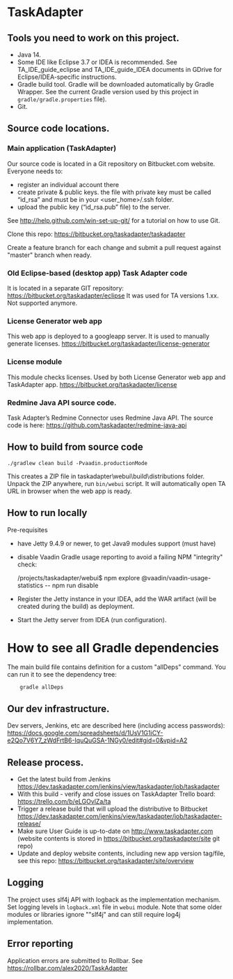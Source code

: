 # TaskAdapter


## Tools you need to work on this project.
* Java 14. 
* Some IDE like Eclipse 3.7 or IDEA is recommended. See TA_IDE_guide_eclipse and TA_IDE_guide_IDEA documents in GDrive for Eclipse/IDEA-specific instructions.
* Gradle build tool. Gradle will be downloaded automatically by Gradle Wrapper. See the current Gradle version
  used by this project in `gradle/gradle.properties` file).
* Git.

## Source code locations.

### Main application (TaskAdapter)
Our source code is located in a Git repository on Bitbucket.com website. Everyone needs to:
* register an individual account there
* create private & public keys. the file with private key must be called “id_rsa” and must be in your <user_home>/.ssh folder.
* upload the public key (“id_rsa.pub” file) to the server.

See http://help.github.com/win-set-up-git/ for a tutorial on how to use Git.

Clone this repo: https://bitbucket.org/taskadapter/taskadapter

Create a feature branch for each change and submit a pull request against "master" branch when ready.

### Old Eclipse-based (desktop app) Task Adapter code
It is located in a separate GIT repository: https://bitbucket.org/taskadapter/eclipse
It was used for TA versions 1.xx. Not supported anymore.

### License Generator web app
This web app is deployed to a googleapp server. It is used to manually generate licenses.
https://bitbucket.org/taskadapter/license-generator

### License module
This module checks licenses. Used by both License Generator web app and TaskAdapter app.
https://bitbucket.org/taskadapter/license

### Redmine Java API source code.

Task Adapter’s Redmine Connector uses Redmine Java API. The source code is here: https://github.com/taskadapter/redmine-java-api

## How to build from source code

    ./gradlew clean build -Pvaadin.productionMode
    
This creates a ZIP file in taskadapter\webui\build\distributions folder. Unpack the ZIP anywhere,
run `bin/webui` script. It will automatically open TA URL in browser when the web app is ready.

## How to run locally

Pre-requisites
* have Jetty 9.4.9 or newer, to get Java9 modules support (must have)
* disable Vaadin Gradle usage reporting to avoid a failing NPM "integrity" check:


    /projects/taskadapter/webui$ npm explore @vaadin/vaadin-usage-statistics -- npm run disable
* Register the Jetty instance in your IDEA, add the WAR artifact (will be created during the build)
as deployment.
* Start the Jetty server from IDEA (run configuration). 

# How to see all Gradle dependencies

The main build file contains definition for a custom "allDeps" command. You can run it to see the dependency tree: 

```
    gradle allDeps
```
   
## Our dev infrastructure.
Dev servers, Jenkins, etc are described here (including access passwords):
https://docs.google.com/spreadsheets/d/1UsV1G1iCY-e2Qo7V6Y7_zWdFrtB6-IquQuGSA-1NGy0/edit#gid=0&vpid=A2

## Release process.
* Get the latest build from Jenkins https://dev.taskadapter.com/jenkins/view/taskadapter/job/taskadapter
* With this build - verify and close issues on TaskAdapter Trello board: https://trello.com/b/eLGOvlZa/ta
* Trigger a release build that will upload the distributive to Bitbucket 
https://dev.taskadapter.com/jenkins/view/taskadapter/job/taskadapter-release/
* Make sure User Guide is up-to-date on http://www.taskadapter.com (website contents is stored in 
https://bitbucket.org/taskadapter/site git repo)
* Update and deploy website contents, including new app version tag/file, see this repo: https://bitbucket.org/taskadapter/site/overview

## Logging

The project uses slf4j API with logback as the implementation mechanism. Set logging levels in `logback.xml` file
in `webui` module. Note that some older modules or libraries ignore ""slf4j" and can still require log4j implementation.

## Error reporting

Application errors are submitted to Rollbar. See https://rollbar.com/alex2020/TaskAdapter
